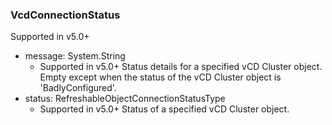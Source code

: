 ### VcdConnectionStatus
Supported in v5.0+

- message: System.String
  - Supported in v5.0+
  Status details for a specified vCD Cluster object. Empty except when the status of the vCD Cluster object is 'BadlyConfigured'.
- status: RefreshableObjectConnectionStatusType
  - Supported in v5.0+
  Status of a specified vCD Cluster object.
